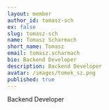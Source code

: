 ```yaml
---
layout: member
author_id: tomasz-sch
ex: false
slug: tomasz-sch
name: Tomasz Scharmach
short_name: Tomasz
email: tomasz.scharmach
bio: Backend Developer
description: Backend Developer
avatar: /images/tomek_sz.png
published: true
---
```

Backend Developer